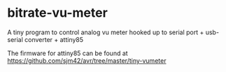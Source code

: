 # bitrate-vu-meter
A tiny program to control analog vu meter hooked up to serial port + usb-serial converter + attiny85

The firmware for attiny85 can be found at https://github.com/sjm42/avr/tree/master/tiny-vumeter
